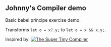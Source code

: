 ## Johnny's Compiler demo

Basic babel principe exercise demo.

Transforms `let o = x?.y;` to `let o = x && x.y;`.

Inspired by: [![The Super Tiny Compiler](https://cloud.githubusercontent.com/assets/952783/21579290/5755288a-cf75-11e6-90e0-029529a44a38.png)](the-super-tiny-compiler.js)
